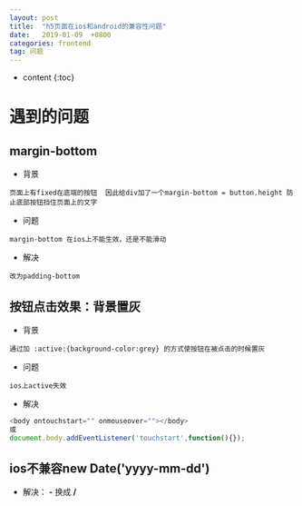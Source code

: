 ```yaml
---
layout: post
title:  "h5页面在ios和android的兼容性问题"
date:   2019-01-09  +0800
categories: frontend
tag: 问题
---
```


* content
{:toc}


遇到的问题
===
## margin-bottom
* 背景 
```
页面上有fixed在底端的按钮  因此给div加了一个margin-bottom = button.height 防止底部按钮挡住页面上的文字
```
* 问题
```
margin-bottom 在ios上不能生效，还是不能滑动
```
* 解决
```
改为padding-bottom 
```
## 按钮点击效果：背景置灰
* 背景 
```
通过加 :active:{background-color:grey} 的方式使按钮在被点击的时候置灰
```
* 问题
```
ios上active失效
```
* 解决
```javascript
<body ontouchstart="" onmouseover=""></body>
或
document.body.addEventListener('touchstart',function(){});

```
## ios不兼容new Date('yyyy-mm-dd')
* 解决： **-** 换成 **/**

